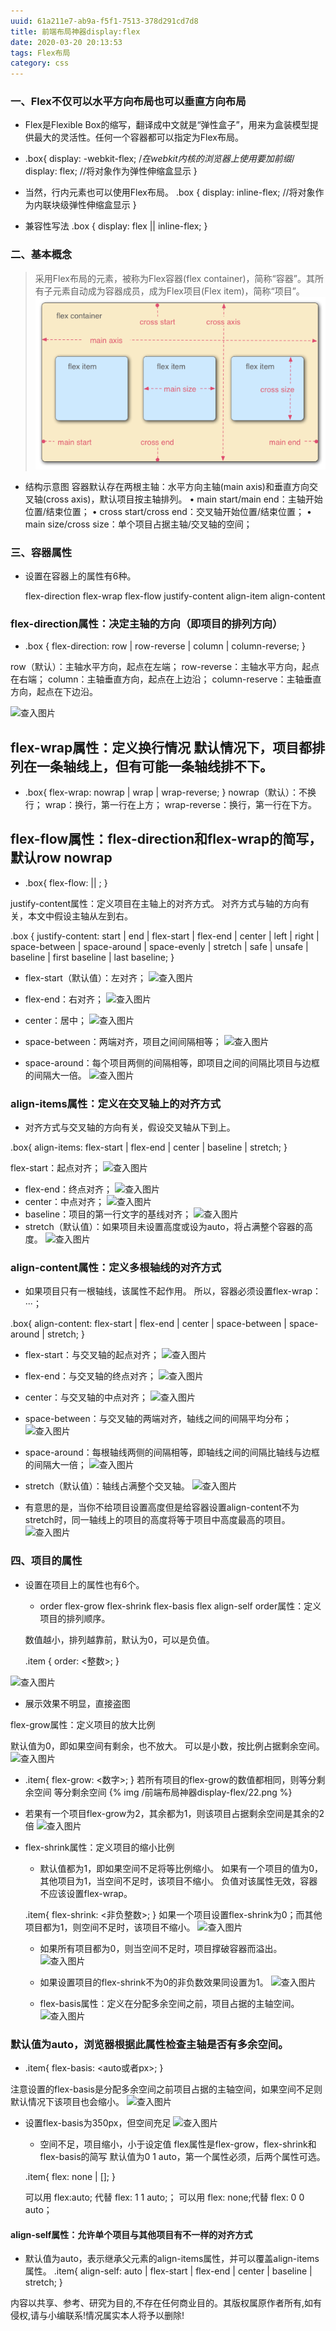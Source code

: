 ```yaml
---
uuid: 61a211e7-ab9a-f5f1-7513-378d291cd7d8
title: 前端布局神器display:flex
date: 2020-03-20 20:13:53
tags: Flex布局
category: css
---
```


### 一、Flex不仅可以水平方向布局也可以垂直方向布局

* Flex是Flexible Box的缩写，翻译成中文就是“弹性盒子”，用来为盒装模型提供最大的灵活性。任何一个容器都可以指定为Flex布局。
<!-- more -->
* .box{
    display: -webkit-flex; /*在webkit内核的浏览器上使用要加前缀*/
    display: flex; //将对象作为弹性伸缩盒显示
    }

* 当然，行内元素也可以使用Flex布局。
  .box {
      display: inline-flex; //将对象作为内联块级弹性伸缩盒显示
      }

* 兼容性写法
  .box {
      display: flex || inline-flex;
  }

### 二、基本概念

 > 采用Flex布局的元素，被称为Flex容器(flex container)，简称“容器”。其所有子元素自动成为容器成员，成为Flex项目(Flex item)，简称“项目”。
![查入图片](./前端布局神器display-flex/image.png)

 *  结构示意图
  容器默认存在两根主轴：水平方向主轴(main axis)和垂直方向交叉轴(cross axis)，默认项目按主轴排列。
  • main start/main end：主轴开始位置/结束位置；
  • cross start/cross end：交叉轴开始位置/结束位置；
  • main size/cross size：单个项目占据主轴/交叉轴的空间；

### 三、容器属性

* 设置在容器上的属性有6种。

  flex-direction
  flex-wrap
  flex-flow
  justify-content
  align-item
  align-content

###  flex-direction属性：决定主轴的方向（即项目的排列方向）

  * .box {
    flex-direction: row | row-reverse | column | column-reverse;
  }

  row（默认）：主轴水平方向，起点在左端；
  row-reverse：主轴水平方向，起点在右端；
  column：主轴垂直方向，起点在上边沿；
  column-reserve：主轴垂直方向，起点在下边沿。

![查入图片](/前端布局神器display-flex/02.png)

##  flex-wrap属性：定义换行情况 默认情况下，项目都排列在一条轴线上，但有可能一条轴线排不下。


  * .box{
    flex-wrap: nowrap | wrap | wrap-reverse;
  }
  nowrap（默认）：不换行；
  wrap：换行，第一行在上方；
  wrap-reverse：换行，第一行在下方。

##  flex-flow属性：flex-direction和flex-wrap的简写，默认row nowrap

  * .box{
      flex-flow: <flex-direction> || <flex-wrap>;
  }

  justify-content属性：定义项目在主轴上的对齐方式。
  对齐方式与轴的方向有关，本文中假设主轴从左到右。

  .box {
    justify-content: start | end | flex-start | flex-end | center | left | right | space-between | space-around | space-evenly | stretch | safe | unsafe | baseline | first baseline | last baseline;
  }

  * flex-start（默认值）：左对齐；
![查入图片](/前端布局神器display-flex/03.png)

  * flex-end：右对齐；
![查入图片](/前端布局神器display-flex/04.png)

  * center：居中；
![查入图片](/前端布局神器display-flex/05.png)

  * space-between：两端对齐，项目之间间隔相等；
![查入图片](/前端布局神器display-flex/06.png)

  * space-around：每个项目两侧的间隔相等，即项目之间的间隔比项目与边框的间隔大一倍。
![查入图片](/前端布局神器display-flex/07.png)

### align-items属性：定义在交叉轴上的对齐方式

  * 对齐方式与交叉轴的方向有关，假设交叉轴从下到上。

  .box{
      align-items: flex-start | flex-end | center | baseline | stretch;
  }

  flex-start：起点对齐；
![查入图片](/前端布局神器display-flex/08.png)
  * flex-end：终点对齐；
![查入图片](/前端布局神器display-flex/09.png)
  * center：中点对齐；
![查入图片](/前端布局神器display-flex/10.png)
  * baseline：项目的第一行文字的基线对齐；
![查入图片](/前端布局神器display-flex/11.png)
  * stretch（默认值）：如果项目未设置高度或设为auto，将占满整个容器的高度。
![查入图片](/前端布局神器display-flex/12.png)

### align-content属性：定义多根轴线的对齐方式

  * 如果项目只有一根轴线，该属性不起作用。
  所以，容器必须设置flex-wrap：···；

  .box{
      align-content: flex-start | flex-end | center | space-between | space-around | stretch;
  }

  * flex-start：与交叉轴的起点对齐；
![查入图片](/前端布局神器display-flex/13.png)

  * flex-end：与交叉轴的终点对齐；
![查入图片](/前端布局神器display-flex/14.png)

  * center：与交叉轴的中点对齐；
![查入图片](/前端布局神器display-flex/15.png)

  * space-between：与交叉轴的两端对齐，轴线之间的间隔平均分布；
![查入图片](/前端布局神器display-flex/16.png)

  * space-around：每根轴线两侧的间隔相等，即轴线之间的间隔比轴线与边框的间隔大一倍；
![查入图片](/前端布局神器display-flex/17.png)

  * stretch（默认值）：轴线占满整个交叉轴。
![查入图片](/前端布局神器display-flex/18.png)

  * 有意思的是，当你不给项目设置高度但是给容器设置align-content不为stretch时，同一轴线上的项目的高度将等于项目中高度最高的项目。
![查入图片](/前端布局神器display-flex/19.png)


### 四、项目的属性

* 设置在项目上的属性也有6个。

  * order
  flex-grow
  flex-shrink
  flex-basis
  flex
  align-self
  order属性：定义项目的排列顺序。

  数值越小，排列越靠前，默认为0，可以是负值。

  .item {
      order: <整数>;
  }

![查入图片](/前端布局神器display-flex/20.png)

  * 展示效果不明显，直接盗图

  flex-grow属性：定义项目的放大比例

  默认值为0，即如果空间有剩余，也不放大。
  可以是小数，按比例占据剩余空间。
![查入图片](/前端布局神器display-flex/21.png)

  * .item{
      flex-grow: <数字>;
  }
  若所有项目的flex-grow的数值都相同，则等分剩余空间
  等分剩余空间
  {% img /前端布局神器display-flex/22.png %}

  * 若果有一个项目flex-grow为2，其余都为1，则该项目占据剩余空间是其余的2倍
![查入图片](/前端布局神器display-flex/22.png)

* flex-shrink属性：定义项目的缩小比例

  * 默认值都为1，即如果空间不足将等比例缩小。
  如果有一个项目的值为0，其他项目为1，当空间不足时，该项目不缩小。
  负值对该属性无效，容器不应该设置flex-wrap。

  .item{
      flex-shrink: <非负整数>;
  }
  如果一个项目设置flex-shrink为0；而其他项目都为1，则空间不足时，该项目不缩小。
![查入图片](/前端布局神器display-flex/23.png)

  * 如果所有项目都为0，则当空间不足时，项目撑破容器而溢出。
![查入图片](/前端布局神器display-flex/24.png)

  * 如果设置项目的flex-shrink不为0的非负数效果同设置为1。
![查入图片](/前端布局神器display-flex/25.png)

  * flex-basis属性：定义在分配多余空间之前，项目占据的主轴空间。
![查入图片](/前端布局神器display-flex/26.png)


### 默认值为auto，浏览器根据此属性检查主轴是否有多余空间。

  * .item{
      flex-basis:  <auto或者px>;
  }

  注意设置的flex-basis是分配多余空间之前项目占据的主轴空间，如果空间不足则默认情况下该项目也会缩小。
![查入图片](/前端布局神器display-flex/27.png)

* 设置flex-basis为350px，但空间充足
![查入图片](/前端布局神器display-flex/28.png)

  * 空间不足，项目缩小，小于设定值
  flex属性是flex-grow，flex-shrink和flex-basis的简写
  默认值为0 1 auto，第一个属性必须，后两个属性可选。

  .item{
      flex: none | [<flex-grow><flex-shrink><flex-basis>];
  }

  可以用 flex:auto; 代替 flex: 1 1 auto;；
  可以用 flex: none;代替 flex: 0 0 auto；

####  align-self属性：允许单个项目与其他项目有不一样的对齐方式
  * 默认值为auto，表示继承父元素的align-items属性，并可以覆盖align-items属性。
  .item{
  align-self: auto | flex-start | flex-end | center | baseline | stretch;
  }

内容以共享、参考、研究为目的,不存在任何商业目的。其版权属原作者所有,如有侵权,请与小编联系!情况属实本人将予以删除!
